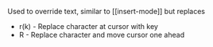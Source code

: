 Used to override text, similar to [[insert-mode]] but replaces

- r(k) - Replace character at cursor with key
- R - Replace character and move cursor one ahead